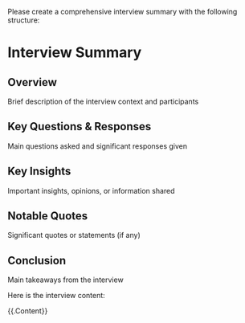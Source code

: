 Please create a comprehensive interview summary with the following structure:

# Interview Summary

## Overview
Brief description of the interview context and participants

## Key Questions & Responses
Main questions asked and significant responses given

## Key Insights
Important insights, opinions, or information shared

## Notable Quotes
Significant quotes or statements (if any)

## Conclusion
Main takeaways from the interview

Here is the interview content:

{{.Content}}
